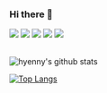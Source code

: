 ### Hi there 👋

<div style=inline-block>
  <img src="https://img.shields.io/badge/Java-blue?style=flat-squere&logo=Buy Me A Coffee&logoColor=white"/>
  <img src="https://img.shields.io/badge/Kotlin-7F52FF?style=flat-squere&logo=Kotlin&logoColor=white"/>
  <img src="https://img.shields.io/badge/Spring Boot-6DB33F?style=flat-squere&logo=Spring Boot&logoColor=white"/>
  <img src="https://img.shields.io/badge/MySQL-4479A1?style=flat-squere&logo=MySQL&logoColor=white"/>
  <img src="https://img.shields.io/badge/JavaScript-yellow?style=flat-squere&logo=JavaScript&logoColor=white"/>
</div>

</br>

<div aline=center>

  ![hyenny's github stats](https://github-readme-stats.vercel.app/api?username=hyenny&show_icons=true&theme=dracula)
  
  [![Top Langs](https://github-readme-stats.vercel.app/api/top-langs/?username=hyenny&layout=compact&theme=dracula)](https://github.com/anuraghazra/github-readme-stats)
  
</div>
